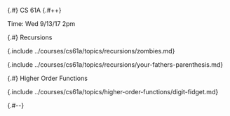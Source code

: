 
{.#} CS 61A
{.#++}

Time: Wed 9/13/17 2pm

{.#} Recursions

{.include ../courses/cs61a/topics/recursions/zombies.md}

{.include ../courses/cs61a/topics/recursions/your-fathers-parenthesis.md}

{.#} Higher Order Functions

{.include ../courses/cs61a/topics/higher-order-functions/digit-fidget.md}

{.#--}
